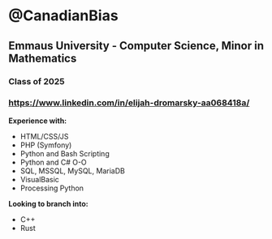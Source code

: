 # @CanadianBias
## Emmaus University - Computer Science, Minor in Mathematics
### Class of 2025
### https://www.linkedin.com/in/elijah-dromarsky-aa068418a/

**Experience with:**
- HTML/CSS/JS
- PHP (Symfony)
- Python and Bash Scripting
- Python and C# O-O
- SQL, MSSQL, MySQL, MariaDB
- VisualBasic
- Processing Python

**Looking to branch into:**
- C++
- Rust
